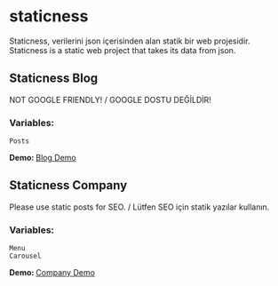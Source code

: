# staticness
Staticness, verilerini json içerisinden alan statik bir web projesidir. <br>
Staticness is a static web project that takes its data from json.

## Staticness Blog
NOT GOOGLE FRIENDLY! / GOOGLE DOSTU DEĞİLDİR! <br>
### Variables:
```
Posts
```
<b>Demo: </b><a href="http://halilbilgin.com.tr/staticness/blog/">Blog Demo</a>

## Staticness Company
Please use static posts for SEO. / Lütfen SEO için statik yazılar kullanın.
### Variables:
```
Menu
Carousel
```
<b>Demo: </b><a href="http://halilbilgin.com.tr/staticness/company/">Company Demo</a> <br>
